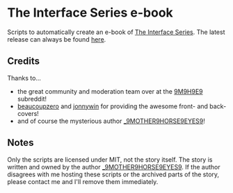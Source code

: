 # The Interface Series e-book
Scripts to automatically create an e-book of [The Interface Series](https://www.reddit.com/r/9M9H9E9/). The latest
release can always be found [here](https://github.com/cryzed/The-Interface-Series-e-book/releases).

## Credits
Thanks to...

* the great community and moderation team over at the [9M9H9E9](https://www.reddit.com/r/9M9H9E9/) subreddit!
* [beaucoupzero](https://www.reddit.com/user/beaucoupzero/) and [jonnywin](https://www.reddit.com/user/jonnywin)
for providing the awesome front- and back-covers!
* and of course the mysterious author [_9MOTHER9HORSE9EYES9](https://www.reddit.com/user/_9MOTHER9HORSE9EYES9)!

## Notes
Only the scripts are licensed under MIT, not the story itself. The story is written and owned by the author
[_9MOTHER9HORSE9EYES9](https://www.reddit.com/user/_9MOTHER9HORSE9EYES9). If the author disagrees with me hosting these
scripts or the archived parts of the story, please contact me and I'll remove them immediately.
